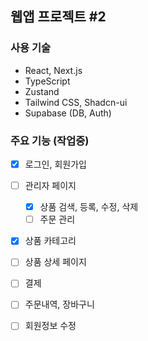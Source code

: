 ## 웹앱 프로젝트 #2

### 사용 기술
- React, Next.js
- TypeScript
- Zustand
- Tailwind CSS, Shadcn-ui
- Supabase (DB, Auth)

### 주요 기능 (작업중)
- [x] 로그인, 회원가입
- [ ] 관리자 페이지 
  - [x] 상품 검색, 등록, 수정, 삭제
  - [ ] 주문 관리
- [x] 상품 카테고리
- [ ] 상품 상세 페이지
- [ ] 결제
- [ ] 주문내역, 장바구니
- [ ] 회원정보 수정

